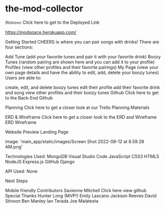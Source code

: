 # the-mod-collector
𝔐𝔬𝔡𝔰𝔭𝔞𝔠𝔢
Click here to get to the Deployed Link  

https://modspace.herokuapp.com/

Getting Started
CHEERS is where you can pair songs with drinks! There are four sections:

Add Tune (add your favorite tunes and pair it with your favorite drink)
Boozy Tunes (random pairing are shown here and you can add it to your profile)
Profiles (view other profiles and their favorite pairings)
My Page (view your own page details and have the ability to edit, add, delete your boozy tunes)
Users are able to:

create, edit, and delete boozy tunes
edit their profile
add their favorite drink and song
view other profiles and their boozy tunes
Github
Click here to get to the Back-End Github

Planning
Click here to get a closer look at our Trello Planning Materials

ERD & Wireframe
Click here to get a closer look to the ERD and Wireframe
ERD Wireframe

Website Preview
Landing Page

 image: 'main_app/static/images/Screen Shot 2022-08-12 at 8.59.28 AM.png'

Technologies Used:
MongoDB Visual Studio Code JavaScript CSS3 HTML5 NodeJS Express.js GitHub Django

API Used:
None

Next Steps
 
 Mobile friendly
Contributors
Savienne Mitchell Click here view github
Special Thanks
Hunter Long (MVP!)
Emily Lascano
Jackson Reeves
David Stinson
Ben Manley
Ian Terada
Joe Malatesta